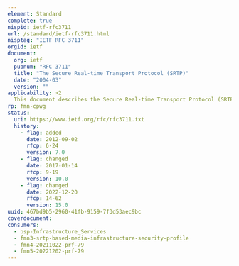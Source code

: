 ```yaml
---
element: Standard
complete: true
nispid: ietf-rfc3711
url: /standard/ietf-rfc3711.html
nisptag: "IETF RFC 3711"
orgid: ietf
document:
  org: ietf
  pubnum: "RFC 3711"
  title: "The Secure Real-time Transport Protocol (SRTP)"
  date: "2004-03"
  version: ""
applicability: >2
  This document describes the Secure Real-time Transport Protocol (SRTP), a profile of the Real-time Transport Protocol (RTP), which can provide confidentiality, message authentication, and replay protection to the RTP traffic and to the control traffic for RTP, the Real-time Transport Control Protocol (RTCP).
rp: fmn-cpwg
status:
  uri: https://www.ietf.org/rfc/rfc3711.txt
  history: 
    - flag: added
      date: 2012-09-02
      rfcp: 6-24
      version: 7.0
    - flag: changed
      date: 2017-01-14
      rfcp: 9-19
      version: 10.0
    - flag: changed
      date: 2022-12-20
      rfcp: 14-62
      version: 15.0
uuid: 467bd9b5-2960-41fb-9159-7f3d53aec9bc
coverdocument:
consumers:
  - bsp-Infrastructure_Services
  - fmn3-srtp-based-media-infrastructure-security-profile
  - fmn4-20211022-prf-79
  - fmn5-20221202-prf-79
---
```

